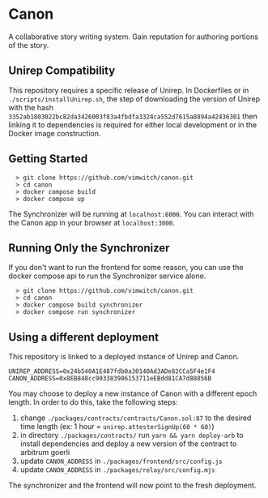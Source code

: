 # Canon

A collaborative story writing system. Gain reputation for authoring portions of the story.

## Unirep Compatibility
This repository requires a specific release of Unirep. In Dockerfiles or in `./scripts/installUnirep.sh`, the step of downloading the version of Unirep
with the hash `3352ab1803022bc82da3426003f83a4fbdfa3324ca552d7615a8894a42436301` then linking it to dependencies is required for either local development
or in the Docker image construction.

## Getting Started
```
  > git clone https://github.com/vimwitch/canon.git
  > cd canon
  > docker compose build
  > docker compose up
```
The Synchronizer will be running at `localhost:8000`. You can interact with the Canon app in your browser at `localhost:3000`.

## Running Only the Synchronizer
If you don't want to run the frontend for some reason, you can use the docker compose api to run the Synchronizer service alone.
```
  > git clone https://github.com/vimwitch/canon.git
  > cd canon
  > docker compose build synchronizer
  > docker compose run synchronizer
```
## Using a different deployment
This repository is linked to a deployed instance of Unirep and Canon. 
```
UNIREP_ADDRESS=0x24b540A1E487fdb0a30140Ad3ADe82CCa5F4e1F4
CANON_ADDRESS=0x8EB848cc903383986153711eEBdd81CA7d88856B
```
You may choose to deploy a new instance of Canon with a different epoch length. In order to do this, take the following steps:

1. change `./packages/contracts/contracts/Canon.sol:87` to the desired time length (ex: 1 hour = `unirep.attesterSignUp(60 * 60)`)
2. in directory `./packages/contracts/` run `yarn && yarn deploy-arb` to install dependencies and deploy a new version of the contract to arbitrum goerli
3. update `CANON_ADDRESS` in `./packages/frontend/src/config.js`
4. update `CANON_ADDRESS` in `./packages/relay/src/config.mjs`

The synchronizer and the frontend will now point to the fresh deployment.
